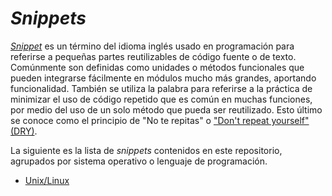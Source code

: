 # _Snippets_
_[Snippet](https://es.wikipedia.org/wiki/Snippet)_ es un término del idioma inglés usado en programación para referirse a pequeñas partes reutilizables de código fuente o de texto. Comúnmente son definidas como unidades o métodos funcionales que pueden integrarse fácilmente en módulos mucho más grandes, aportando funcionalidad. También se utiliza la palabra para referirse a la práctica de minimizar el uso de código repetido que es común en muchas funciones, por medio del uso de un solo método que pueda ser reutilizado. Esto último se conoce como el principio de "No te repitas" o ["Don't repeat yourself" (DRY)](https://en.wikipedia.org/wiki/Don%27t_repeat_yourself).

La siguiente es la lista de _snippets_ contenidos en este repositorio, agrupados por sistema operativo o lenguaje de programación.

* [Unix/Linux](https://github.com/mfvargas/snippets/blob/master/unix-linux/README.md)
